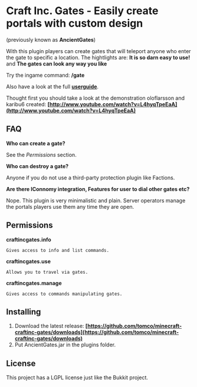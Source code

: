 # Craft Inc. Gates - Easily create portals with custom design

(previously known as __AncientGates__)

With this plugin players can create gates that will teleport anyone who enter the gate to specific a location.
The hightlights are: __It is so darn easy to use!__ and __The gates can look any way you like__

Try the ingame command: __/gate__

Also have a look at the full __[userguide](http://www.craftinc.de/blog/?p=255)__.

Thought first you should take a look at the demonstration oloflarsson and karibu6 created:
__[http://www.youtube.com/watch?v=L4hyqTpeEaA](http://www.youtube.com/watch?v=L4hyqTpeEaA)__


## FAQ

__Who can create a gate?__

See the _Permissions_ section.

__Who can destroy a gate?__

Anyone if you do not use a third-party protection plugin like Factions.

__Are there IConnomy integration, Features for user to dial other gates etc?__

Nope. This plugin is very minimalistic and plain. Server operators manage the portals players use them any time they are open.

## Permissions

 __craftincgates.info__

    Gives access to info and list commands.

  __craftincgates.use__

    Allows you to travel via gates.

  __craftincgates.manage__

    Gives access to commands manipulating gates.

## Installing

1. Download the latest release: __[https://github.com/tomco/minecraft-craftinc-gates/downloads](https://github.com/tomco/minecraft-craftinc-gates/downloads)__
2. Put AncientGates.jar in the plugins folder.

## License

This project has a LGPL license just like the Bukkit project.
